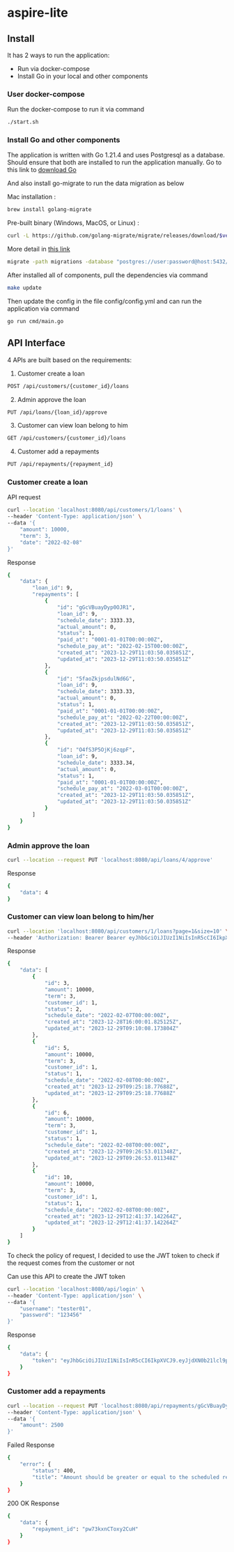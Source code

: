 # aspire-lite

## Install

It has 2 ways to run the application:
- Run via docker-compose
- Install Go in your local and other components

### User docker-compose

Run the docker-compose to run it via command
```sh
./start.sh
```

### Install Go and other components

The application is written with Go 1.21.4 and uses Postgresql as a database. Should ensure that both are installed to run the application manually. Go to this link to [download Go](https://go.dev/doc/install)

And also install go-migrate to run the data migration as below

Mac installation : 
```sh
brew install golang-migrate
```

Pre-built binary (Windows, MacOS, or Linux) : 
```sh
curl -L https://github.com/golang-migrate/migrate/releases/download/$version/migrate.$os-$arch.tar.gz | tar xvz
```
More detail in [this link](https://github.com/golang-migrate/migrate/tree/master/cmd/migrate) 

```sh
migrate -path migrations -database "postgres://user:password@host:5432/database?sslmode=disable" up
```

After installed all of components, pull the dependencies via command
```sh
make update
```

Then update the config in the file config/config.yml and can run the application via command
```sh
go run cmd/main.go
```

## API Interface

4 APIs are built based on the requirements:
1. Customer create a loan
```sh
POST /api/customers/{customer_id}/loans
```
2. Admin approve the loan
```sh
PUT /api/loans/{loan_id}/approve
```
3. Customer can view loan belong to him
```sh
GET /api/customers/{customer_id}/loans
```
4. Customer add a repayments
```sh
PUT /api/repayments/{repayment_id}
```

### Customer create a loan
API request
```sh
curl --location 'localhost:8080/api/customers/1/loans' \
--header 'Content-Type: application/json' \
--data '{
    "amount": 10000,
    "term": 3,
    "date": "2022-02-08"
}'
```

Response
```sh
{
    "data": {
        "loan_id": 9,
        "repayments": [
            {
                "id": "gGcVBuayDyp0OJR1",
                "loan_id": 9,
                "schedule_date": 3333.33,
                "actual_amount": 0,
                "status": 1,
                "paid_at": "0001-01-01T00:00:00Z",
                "schedule_pay_at": "2022-02-15T00:00:00Z",
                "created_at": "2023-12-29T11:03:50.035851Z",
                "updated_at": "2023-12-29T11:03:50.035851Z"
            },
            {
                "id": "5faoZkjpsdulNd6G",
                "loan_id": 9,
                "schedule_date": 3333.33,
                "actual_amount": 0,
                "status": 1,
                "paid_at": "0001-01-01T00:00:00Z",
                "schedule_pay_at": "2022-02-22T00:00:00Z",
                "created_at": "2023-12-29T11:03:50.035851Z",
                "updated_at": "2023-12-29T11:03:50.035851Z"
            },
            {
                "id": "O4fS3P5OjKj6zqpF",
                "loan_id": 9,
                "schedule_date": 3333.34,
                "actual_amount": 0,
                "status": 1,
                "paid_at": "0001-01-01T00:00:00Z",
                "schedule_pay_at": "2022-03-01T00:00:00Z",
                "created_at": "2023-12-29T11:03:50.035851Z",
                "updated_at": "2023-12-29T11:03:50.035851Z"
            }
        ]
    }
}
```

### Admin approve the loan

```sh
curl --location --request PUT 'localhost:8080/api/loans/4/approve'
```

Response
```sh
{
    "data": 4
}
```

### Customer can view loan belong to him/her

```sh
curl --location 'localhost:8080/api/customers/1/loans?page=1&size=10' \
--header 'Authorization: Bearer Bearer eyJhbGciOiJIUzI1NiIsInR5cCI6IkpXVCJ9.eyJjdXN0b21lcl9pZCI6MSwiZXhwIjoxNzAzODU3MzAxLCJuYmYiOjE3MDM4NTM3MDEsImlhdCI6MTcwMzg1MzcwMX0.OSYBIeZDwad2WEyh4ErFChodFn08te9yu5l3Jc_f_gc'
```

Response
```sh
{
    "data": [
        {
            "id": 3,
            "amount": 10000,
            "term": 3,
            "customer_id": 1,
            "status": 2,
            "schedule_date": "2022-02-07T00:00:00Z",
            "created_at": "2023-12-28T16:00:01.825125Z",
            "updated_at": "2023-12-29T09:10:08.173804Z"
        },
        {
            "id": 5,
            "amount": 10000,
            "term": 3,
            "customer_id": 1,
            "status": 1,
            "schedule_date": "2022-02-08T00:00:00Z",
            "created_at": "2023-12-29T09:25:18.77688Z",
            "updated_at": "2023-12-29T09:25:18.77688Z"
        },
        {
            "id": 6,
            "amount": 10000,
            "term": 3,
            "customer_id": 1,
            "status": 1,
            "schedule_date": "2022-02-08T00:00:00Z",
            "created_at": "2023-12-29T09:26:53.011348Z",
            "updated_at": "2023-12-29T09:26:53.011348Z"
        },
        {
            "id": 10,
            "amount": 10000,
            "term": 3,
            "customer_id": 1,
            "status": 1,
            "schedule_date": "2022-02-08T00:00:00Z",
            "created_at": "2023-12-29T12:41:37.142264Z",
            "updated_at": "2023-12-29T12:41:37.142264Z"
        }
    ]
}
```

To check the policy of request, I decided to use the JWT token to check if the request comes from the customer or not

Can use this API to create the JWT token

```sh
curl --location 'localhost:8080/api/login' \
--header 'Content-Type: application/json' \
--data '{
    "username": "tester01",
    "password": "123456"
}'
```

Response
```sh
{
    "data": {
        "token": "eyJhbGciOiJIUzI1NiIsInR5cCI6IkpXVCJ9.eyJjdXN0b21lcl9pZCI6MSwiZXhwIjoxNzAzODU3MzAxLCJuYmYiOjE3MDM4NTM3MDEsImlhdCI6MTcwMzg1MzcwMX0.OSYBIeZDwad2WEyh4ErFChodFn08te9yu5l3Jc_f_gc"
    }
}
```

### Customer add a repayments
```sh
curl --location --request PUT 'localhost:8080/api/repayments/gGcVBuayDyp0OJR1' \
--header 'Content-Type: application/json' \
--data '{
    "amount": 2500
}'
```

Failed Response
```sh
{
    "error": {
        "status": 400,
        "title": "Amount should be greater or equal to the scheduled repayment"
    }
}
```

200 OK Response
```sh
{
    "data": {
        "repayment_id": "pw73kxnCToxy2CuH"
    }
}
```
